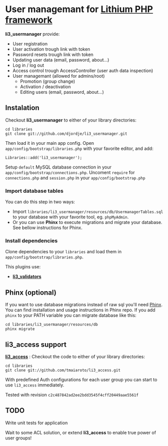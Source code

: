 # User managemant for [Lithium PHP framework](http://lithify.me/)

**li3_usermanager** provide:

* User registration
* User activation trough link with token
* Password resets trough link with token
* Updating user data (email, password, about...)
* Log in / log out
* Access control trough AccessController (user auth data inspection)
* User managemant (allowed for admins/root)
  * Promotion (group change)
  * Activation / deactivation
  * Editing users (email, password, about...)

## Instalation

Checkout **li3_usermanager** to either of your library directories:

	cd libraries
	git clone git://github.com/djordje/li3_usermanager.git

Then load it in your main app config. Open `app/config/bootstrap/libraries.php` with your favorite
editor, and add:

	Libraries::add('li3_usermanager');

Setup `default` MySQL database connection in your `app/config/bootstrap/connections.php`.
Uncoment `require` for `connections.php` and `session.php` in your `app/config/bootstrap.php`

### Import database tables

You can do this step in two ways:

* Import `libraries/li3_usermanager/resources/db/UsermanagerTables.sql` to your database with your
favorite tool, eg. `phpMyAdmin`.
* Or you can use **Phinx** to execute migrations and migrate your database. See bellow instructions
for Phinx.

### Install dependencies

Clone dependencies to your `libraries` and load them in `app/config/bootstrap/libraries.php`.

This plugins use:

* **[li3_validators](http://github.com/djordje/li3_validators)**

## Phinx (optional)

If you want to use database migrations instead of raw sql you'll need
[Phinx](https://github.com/robmorgan/phinx).
You can find installation and usage instructions in Phinx repo. If you add `phinx` to
your PATH variable you can migrate database like this:
	
	cd libraries/li3_usermanager/resources/db
	phinx migrate


## li3_access support

**[li3_access](http://github.com/tmaiaroto/li3_access)** :
Checkout the code to either of your library directories:

	cd libraries
	git clone git://github.com/tmaiaroto/li3_access.git

With predefined Auth configurations for each user group you can start to use `li3_access`
immediately.

Tested with revision `c2c487842ad2ee2bdd3545f4cff20449aae5561f`

## TODO

Write unit tests for application

Wait to some ACL solution, or extend **li3_access** to enable true power of user groups!